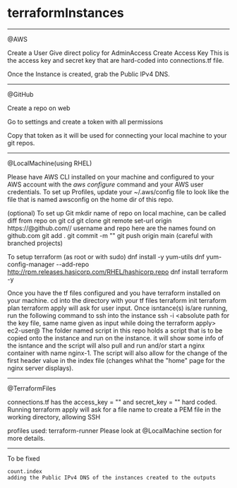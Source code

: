 # terraformInstances
-------------
@AWS

Create a User
	Give direct policy for AdminAccess 
	Create Access Key 
		This is the access key and secret key that are hard-coded into connections.tf file. 
	
Once the Instance is created, grab the Public IPv4 DNS.

------------
@GitHub

Create a repo on web 

Go to settings and create a token with all permissions

Copy that token as it will be used for connecting your local machine to your git repos.

------------
@LocalMachine(using RHEL) 

Please have AWS CLI installed on your machine and configured to your AWS account with the *aws configure* command and your AWS user credentials.
	To set up Profiles, update your ~/.aws/config file to look like the file that is named awsconfig on the home dir of this repo. 

(optional) To set up Git
	mkdir <repo>
		name of repo on local machine, can be called diff from repo on git
	cd <repo>
	git clone <url of git repo>
	git remote set-url origin https://<token>@github.com/<username>/<repo>
		username and repo here are the names found on github.com
	git add .
	git commit -m "<message>"
	git push origin main (careful with branched projects)

To setup terraform
	(as root or with sudo)
	dnf install -y yum-utils
	dnf yum-config-manager --add-repo http://rpm.releases.hasicorp.com/RHEL/hashicorp.repo
	dnf install terraform -y

Once you have the tf files configured and you have terraform installed on your machine.
	cd into the directory with your tf files
	terraform init
	terraform plan 
	terraform apply
		will ask for user input.
	Once isntance(s) is/are running, run the following command to ssh into the instance 
		ssh -i <absolute path for the key file, same name given as input while doing the terraform apply> ec2-user@<public ipv4 dns found on aws instance console> 
	The folder named script in this repo holds a script that is to be copied onto the instance and run on the instance.
		it will show some info of the isntance and the script will also pull and run and/or start a nginx container with name nginx-1. The script will also allow for the change of the first header value in the index file (changes whhat the "home" page for the nginx server displays).
 
------------
@TerraformFiles

connections.tf has the access_key = "" and secret_key = "" hard coded.
Running terraform apply will ask for a file name to create a PEM file in the working directory, allowing SSH

profiles used: terraform-runner
	Please look at @LocalMachine section for more details.

------------
To be fixed

	count.index
	adding the Public IPv4 DNS of the instances created to the outputs

